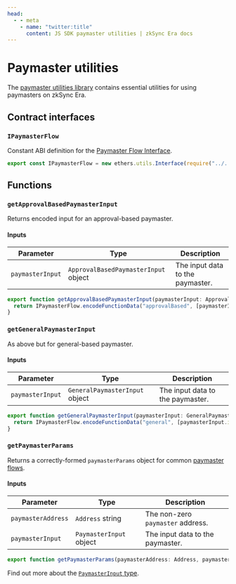 ```yaml
---
head:
  - - meta
    - name: "twitter:title"
      content: JS SDK paymaster utilities | zkSync Era docs
---
```


# Paymaster utilities

The [paymaster utilities library](https://github.com/matter-labs/zksync-era/blob/main/sdk/zksync-web3.js/src/paymaster-utils.ts) contains essential utilities for using paymasters on zkSync Era.

## Contract interfaces

### `IPaymasterFlow`

Constant ABI definition for the [Paymaster Flow Interface](https://github.com/matter-labs/era-contracts/blob/36fe0fd11aeb2cfe88139e7e09d59a25366668d6/zksync/contracts/interfaces/IPaymasterFlow.sol).

```typescript
export const IPaymasterFlow = new ethers.utils.Interface(require("../../abi/IPaymasterFlow.json").abi);
```

## Functions

### `getApprovalBasedPaymasterInput`

Returns encoded input for an approval-based paymaster.

#### Inputs

| Parameter        | Type                                 | Description                      |
| ---------------- | ------------------------------------ | -------------------------------- |
| `paymasterInput` | `ApprovalBasedPaymasterInput` object | The input data to the paymaster. |

```ts
export function getApprovalBasedPaymasterInput(paymasterInput: ApprovalBasedPaymasterInput): BytesLike {
  return IPaymasterFlow.encodeFunctionData("approvalBased", [paymasterInput.token, paymasterInput.minimalAllowance, paymasterInput.innerInput]);
}
```

### `getGeneralPaymasterInput`

As above but for general-based paymaster.

#### Inputs

| Parameter        | Type                           | Description                      |
| ---------------- | ------------------------------ | -------------------------------- |
| `paymasterInput` | `GeneralPaymasterInput` object | The input data to the paymaster. |

```ts
export function getGeneralPaymasterInput(paymasterInput: GeneralPaymasterInput): BytesLike {
  return IPaymasterFlow.encodeFunctionData("general", [paymasterInput.innerInput]);
}
```

### `getPaymasterParams`

Returns a correctly-formed `paymasterParams` object for common [paymaster flows](../../reference/concepts/account-abstraction.md#built-in-paymaster-flows).

#### Inputs

| Parameter          | Type                    | Description                       |
| ------------------ | ----------------------- | --------------------------------- |
| `paymasterAddress` | `Address` string        | The non-zero `paymaster` address. |
| `paymasterInput`   | `PaymasterInput` object | The input data to the paymaster.  |

```typescript
export function getPaymasterParams(paymasterAddress: Address, paymasterInput: PaymasterInput): PaymasterParams;
```

Find out more about the [`PaymasterInput` type](./types.md).
